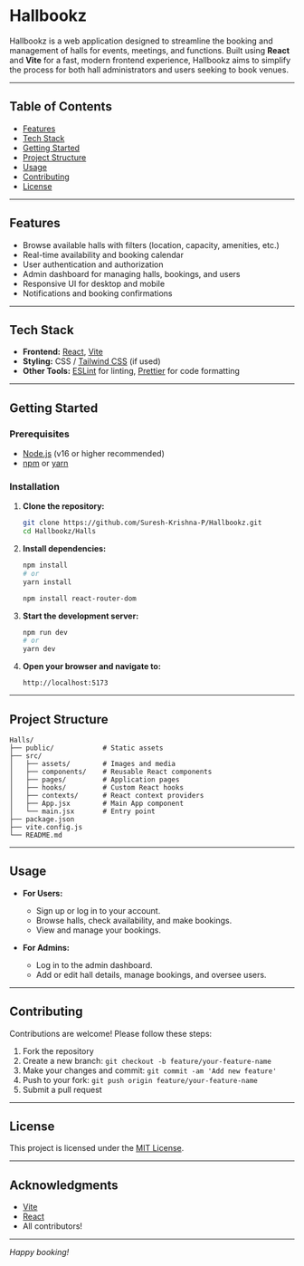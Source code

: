# Hallbookz

Hallbookz is a web application designed to streamline the booking and management of halls for events, meetings, and functions. Built using **React** and **Vite** for a fast, modern frontend experience, Hallbookz aims to simplify the process for both hall administrators and users seeking to book venues.

---

## Table of Contents

- [Features](#features)
- [Tech Stack](#tech-stack)
- [Getting Started](#getting-started)
- [Project Structure](#project-structure)
- [Usage](#usage)
- [Contributing](#contributing)
- [License](#license)

---

## Features

- Browse available halls with filters (location, capacity, amenities, etc.)
- Real-time availability and booking calendar
- User authentication and authorization
- Admin dashboard for managing halls, bookings, and users
- Responsive UI for desktop and mobile
- Notifications and booking confirmations

---

## Tech Stack

- **Frontend:** [React](https://react.dev/), [Vite](https://vitejs.dev/)
- **Styling:** CSS / [Tailwind CSS](https://tailwindcss.com/) (if used)
- **Other Tools:** [ESLint](https://eslint.org/) for linting, [Prettier](https://prettier.io/) for code formatting

---

## Getting Started

### Prerequisites

- [Node.js](https://nodejs.org/) (v16 or higher recommended)
- [npm](https://www.npmjs.com/) or [yarn](https://yarnpkg.com/)

### Installation

1. **Clone the repository:**
   ```bash
   git clone https://github.com/Suresh-Krishna-P/Hallbookz.git
   cd Hallbookz/Halls
   ```

2. **Install dependencies:**
   ```bash
   npm install
   # or
   yarn install
   ```
   ```bash
   npm install react-router-dom
   ```

3. **Start the development server:**
   ```bash
   npm run dev
   # or
   yarn dev
   ```

4. **Open your browser and navigate to:**
   ```
   http://localhost:5173
   ```

---

## Project Structure

```
Halls/
├── public/            # Static assets
├── src/
│   ├── assets/        # Images and media
│   ├── components/    # Reusable React components
│   ├── pages/         # Application pages
│   ├── hooks/         # Custom React hooks
│   ├── contexts/      # React context providers
│   ├── App.jsx        # Main App component
│   └── main.jsx       # Entry point
├── package.json
├── vite.config.js
└── README.md
```

---

## Usage

- **For Users:**  
  - Sign up or log in to your account.
  - Browse halls, check availability, and make bookings.
  - View and manage your bookings.

- **For Admins:**  
  - Log in to the admin dashboard.
  - Add or edit hall details, manage bookings, and oversee users.

---

## Contributing

Contributions are welcome! Please follow these steps:

1. Fork the repository
2. Create a new branch: `git checkout -b feature/your-feature-name`
3. Make your changes and commit: `git commit -am 'Add new feature'`
4. Push to your fork: `git push origin feature/your-feature-name`
5. Submit a pull request

---

## License

This project is licensed under the [MIT License](../LICENSE).

---

## Acknowledgments

- [Vite](https://vitejs.dev/)
- [React](https://react.dev/)
- All contributors!

---

*Happy booking!*
